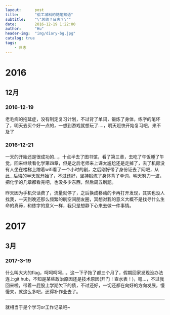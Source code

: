 ```yaml
---
layout:      post
title:       "偷工减料的随笔絮语"
subtitle:    "\"总结？日志？\""
date:        2016-12-19 1:22:00
author:      "Hu"
header-img:  "img/diary-bg.jpg"
catalog: true
tags:
    - 日志
---
```


# 2016

## 12月

### 2016-12-19
老毛病的拖延症，没有制定复习计划，不过背了单词，锻炼了身体，练字的笔坏了，明天去买个好一点的，一想到游戏就想玩了....，明天赶快开始复习吧，来不及了

### 2016-12-21
一天的开始还是很成功的...，十点半去了图书馆，看了第三章，去吃了午饭睡了午觉，回来继续看化学第四章，但是之后老师来上课太尴尬还是走掉了，去了机房没有人坐在楼梯上蹭着wifi看了一个小时的剧，之后刚好带了身份证去了网吧，从此...后悔的半天就开始了，不过还好，坚持锻炼了身体背了单词，明天努力一波，把化学的几章都看完吧，也没多少东西，然后周五刷题。

昨天因为手机欠话费了，流量就停了，之后换成移动的卡再打开发现，其实也没人找我，一天到晚还那么频繁的刷空间朋友圈，冥想对我的意义大概不是找寻什么生命的真谛，和练字的意义一样，我只是想静下心来去做一件事情。

# 2017

## 3月

### 2017-3-19
什么叫大大的flag，呵呵呵呵...，这一下子拖了都三个月了，假期回家发现没办法连上git hub，不知是某些政治原因还是技术原因(开门！查水表！)，嗯...，不过我回来啦，带着一屁股上学期欠下的债，不过还好，一切还都在向好的方向发展，慢慢来，就这么多吧，还得补作业去了。

<hr>
就相当于是个学习or工作记录吧~